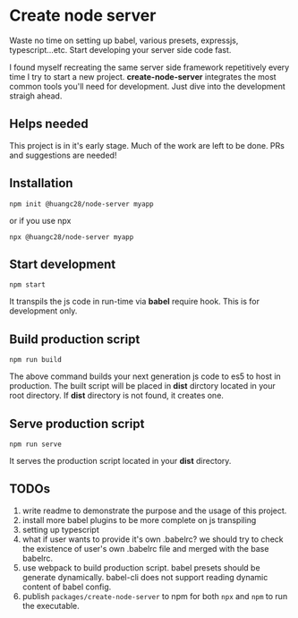 # Create node server

Waste no time on setting up babel, various presets, expressjs, typescript...etc.
Start developing your server side code fast.

I found myself recreating the same server side framework repetitively every time I try to
start a new project. **create-node-server** integrates the most common tools you'll need
for development. Just dive into the development straigh ahead.

## Helps needed

This project is in it's early stage. Much of the work are left to be done. PRs and suggestions are
needed!

## Installation

`npm init @huangc28/node-server myapp`

or if you use npx

`npx @huangc28/node-server myapp`

## Start development

`npm start`

It transpils the js code in run-time via **babel** require hook. This is for development only.

## Build production script

`npm run build`

The above command builds your next generation js code to es5 to host in production.
The built script will be placed in **dist** dirctory located in your root directory.
If **dist** directory is not found, it creates one.

## Serve production script

`npm run serve`

It serves the production script located in your **dist** directory.

## TODOs

1. write readme to demonstrate the purpose and the usage of this project.
2. install more babel plugins to be more complete on js transpiling
3. setting up typescript
4. what if user wants to provide it's own .babelrc? we should try to check the existence of user's own
.babelrc file and merged with the base babelrc.
5. use webpack to build production script. babel presets should be generate dynamically. babel-cli does not support reading dynamic content of babel config.
6. publish `packages/create-node-server` to npm for both `npx` and `npm` to run the executable.